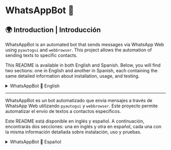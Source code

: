 # WhatsAppBot 📲

## 🌍 Introduction | Introducción

WhatsAppBot is an automated bot that sends messages via WhatsApp Web using `pyautogui` and `webbrowser`. This project allows the automation of sending texts to specific contacts.

This README is available in both English and Spanish. Below, you will find two sections: one in English and another in Spanish, each containing the same detailed information about installation, usage, and testing.

<details>
  <summary>WhatsAppBot 📲 English</summary>

  # WhatsAppBot 📲

Automate WhatsApp messages using Python and WhatsApp Web.

## 📌 Description

WhatsAppBot is a bot that sends messages via WhatsApp Web using `pyautogui` and `webbrowser`. It allows automating text messages to specific contacts.

## 📁 Project Structure

```sh
WhatsAppBot/
├── data/
│   ├── script.txt                # File containing the messages to send
├── src/
│   ├── whatsapp_bot.py          # Main bot logic
│   ├── main.py                  # Executable script to start the bot
│   ├── test_main.py             # Unit tests for the project
├── requirements.txt             # Required dependencies
├── README.md                    # Project documentation
├── .gitignore                   # Files and folders to ignore in the repository
```

# 🚀 Installation and Usage

## 📌 1. Clone the repository

```sh
git clone [https://github.com/your_user/WhatsAppBot.git](https://github.com/camilotenorio1234/WhatsAppBot-/tree/main)
cd WhatsAppBot
```

## 📌 2. Install dependencies

This project runs on **Python 3.7**. Before running it, install the required dependencies:

```sh
pip install -r requirements.txt
```

## 📌 3. Run the bot

Make sure you are logged into WhatsApp Web.
Run the main script to start the bot:

```sh
python src/main.py
```

The bot will open WhatsApp Web, select the contact number, and send the messages stored in `script.txt`.

## ⚙️ Contact and Country Code Configuration

Modify the function `get_whatsapp_numbers()` in `whatsapp_bot.py` to add contact numbers.

```sh
def get_whatsapp_numbers(self) -> dict:
    """
    📌 Add numbers to which messages will be sent.
    ⚠️ Example numbers have been provided to prevent misuse.
    """
    return {
        "me": 0000000000,
        "friend1": 1111111111,
        "friend2": 2222222222,
        "friend3": 3333333333,
        "friend4": 4444444444,
        "friend5": 9999999999  # ⚠️ Example number not valid
    }
```

Modify `get_country_codes()` to add new countries.

```sh
def get_country_codes(self) -> dict:
    return {
        "Colombia": 57,
        "Spain": 34,
        "United States": 1,
        "Mexico": 52,
        "Argentina": 54,
        "Brazil": 55
    }
```

## ✅ Unit Test Results

This project includes automated tests executed with pytest.
Below are the results:

```sh
pytest src/test_main.py
```

If you want more details:

```sh
pytest -v
```

</details>

---

WhatsAppBot es un bot automatizado que envía mensajes a través de WhatsApp Web utilizando `pyautogui` y `webbrowser`. Este proyecto permite automatizar el envío de textos a contactos específicos.

Este README está disponible en inglés y español. A continuación, encontrarás dos secciones: una en inglés y otra en español, cada una con la misma información detallada sobre instalación, uso y pruebas.

<details>
  <summary>WhatsAppBot 📲 Español</summary>

# WhatsAppBot 📲

Automatiza el envío de mensajes de WhatsApp utilizando Python y WhatsApp Web.

## 📌 Descripción

WhatsAppBot es un bot que envía mensajes a través de WhatsApp Web utilizando `pyautogui` y `webbrowser`. Permite automatizar el envío de textos a contactos específicos.

## 📁 Estructura del Proyecto

```sh
WhatsAppBot/
├── data/
│   ├── guion_sherk2.txt        # Archivo con los mensajes a enviar
├── src/
│   ├── whatsapp_bot.py         # Lógica principal del bot
│   ├── main.py                 # Archivo ejecutable para iniciar el bot
│   ├── test_main.py            # Pruebas unitarias del proyecto
├── requirements.txt            # Dependencias necesarias para la ejecución
├── README.md                   # Documentación del proyecto
├── .gitignore                   # Archivos y carpetas a ignorar en el repositorio
```

# 🚀 Instalación y Uso

## 📌 1. Clonar el repositorio

```sh
git clone [https://github.com/tu_usuario/WhatsAppBot.git](https://github.com/camilotenorio1234/WhatsAppBot-/tree/main)
cd WhatsAppBot
```

## 📌 2. Instalar dependencias

Este proyecto está desarrollado en **Python 3.7**. Antes de ejecutarlo, instala las dependencias necesarias con:

```sh
pip install -r requirements.txt
```

## 📌 3. Ejecutar el bot

Asegúrate de haber iniciado sesión en WhatsApp Web.
Ejecuta el script principal para iniciar el bot:

```sh
python src/main.py
```

El bot abrirá WhatsApp Web, seleccionará el número del contacto y enviará los mensajes almacenados en `guion_sherk2.txt`.

## ⚙️ Configuración de Contactos y Países

Modifica la función `obtener_numeros_whatsapp()` en `whatsapp_bot.py` para agregar los números de contacto.

Modifica `obtener_codigos_pais()` para agregar nuevos países.

## ✅ Resultados de Pruebas Unitarias

El proyecto cuenta con pruebas automatizadas ejecutadas con pytest.

Para ejecutar las pruebas:

```sh
pytest src/test_main.py
```

Si quieres ver más detalles:

```sh
pytest -v
```

A continuación, los resultados:
```sh
PS C:\Users\JuanC\OneDrive\Escritorio\codigos python\codigo en desarrollo\whatsapp_bot> pytest src/test_main.py  
========================================================================
platform win32 -- Python 3.7.16, pytest-7.4.4, pluggy-1.2.0
collected 22 items
src\test_main.py ...................... [100%]
========================================================================
22 passed in 0.08s
```
```sh
PS C:\Users\JuanC\OneDrive\Escritorio\codigos python\codigo en desarrollo\whatsapp_bot> pytest -v
========================================================================
platform win32 -- Python 3.7.16, pytest-7.4.4, pluggy-1.2.0
collected 22 items

src/test_main.py::test_obtener_codigo_pais[Colombia-57] PASSED  [  4%]
src/test_main.py::test_obtener_codigo_pais[España-34] PASSED     [  9%]
src/test_main.py::test_obtener_codigo_pais[Estados Unidos-1] PASSED [13%]
src/test_main.py::test_generar_numero_completo PASSED            [ 54%]
src/test_main.py::test_generar_numero_completo_error PASSED      [ 59%]
src/test_main.py::test_archivo_mensajes_existe PASSED            [ 68%]
src/test_main.py::test_obtener_numeros_whatsapp PASSED           [ 72%]
========================================================================
22 passed in 0.15s
```



🛠️ Mejoras Futuras
📌 Soporte para múltiples mensajes por contacto.
📌 Interfaz gráfica (GUI) para configurar los envíos.
📌 Logs detallados para registrar la actividad del bot.

</details>
